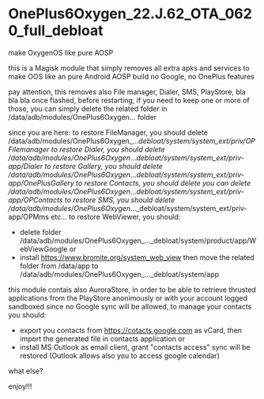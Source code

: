 # OnePlus6Oxygen_22.J.62_OTA_0620_full_debloat
make OxygenOS like pure AOSP

this is a Magisk module that simply removes all extra apks and services to make OOS like an pure Android AOSP build
no Google, no OnePlus features

pay attention, this removes also File manager, Dialer, SMS, PlayStore, bla bla bla
once flashed, before restarting, if you need to keep one or more of those, you can simply delete the related folder in /data/adb/modules/OnePlus6Oxygen... folder

since you are here:
to restore FileManager, you should delete /data/adb/modules/OnePlus6Oxygen_..._debloat/system/system_ext/priv/OPFilemanager
to restore Dialer, you should delete /data/adb/modules/OnePlus6Oxygen_..._debloat/system/system_ext/priv-app/Dialer
to restore Gallery, you should delete /data/adb/modules/OnePlus6Oxygen_..._debloat/system/system_ext/priv-app/OnePlusGallery
to restore Contacts, you should delete you can delete /data/adb/modules/OnePlus6Oxygen_..._debloat/system/system_ext/priv-app/OPContacts
to restore SMS, you should delete /data/adb/modules/OnePlus6Oxygen_..._debloat/system/system_ext/priv-app/OPMms
etc...
to restore WebViewer, you should:
- delete folder /data/adb/modules/OnePlus6Oxygen_..._debloat/system/product/app/WebViewGoogle
or
- install https://www.bromite.org/system_web_view then move the related folder from /data/app to /data/adb/modules/OnePlus6Oxygen_..._debloat/system/app

this module contais also AuroraStore, in order to be able to retrieve thrusted applications from the PlayStore anonimously or with your account logged sandboxed
since no Google sync will be allowed, to manage your contacts you should:
- export you contacts from https://cotacts.google.com as vCard, then import the generated file in contacts application
or
- install MS Outlook as email client, grant "contacts access" sync will be restored (Outlook allows also you to access google calendar)

what else?

enjoy!!!
